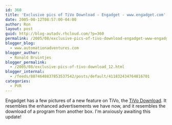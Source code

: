 ```yaml
---
id: 360
title: 'Exclusive pics of TiVo Download - Engadget - www.engadget.com'
date: 2005-08-12T08:57:00-04:00
author: Ron
layout: post
guid: http://blog-autadv.rhcloud.com/?p=360
permalink: /2005/08/exclusive-pics-of-tivo-download-engadget-www-engadget-com.html
blogger_blog:
  - www.automationadventures.com
blogger_author:
  - Ronald Bruintjes
blogger_permalink:
  - /2005/08/exclusive-pics-of-tivo-download_12.html
blogger_internal:
  - /feeds/8074648837853537542/posts/default/411832434764816701
categories:
  - PVR
---
```

Engadget has a few pictures of a new feature on TiVo, the [TiVo Download](http://www.engadget.com/entry/1234000917054004/). It resembles the enhanced advertisements we have now, and it resembles the download of a program from another box. I'm anxiously awaiting this update!